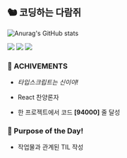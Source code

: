 ## 🐿️ 코딩하는 다람쥐
![Anurag's GitHub stats](https://github-readme-stats.vercel.app/api?username=citysquirrel&show_icons=true&theme=github_dark_dimmed)

<a href="https://citysquirrel.github.io" target="_blank"><img src="https://img.shields.io/badge/Go to Github.io-5f9cec?style=for-the-badge&logo=github&logoColor=fff"/></a>
<a href="https://citysquirrel.github.io/blog" target="_blank"><img src="https://img.shields.io/badge/Blog-24292f?style=for-the-badge&logo=github&logoColor=fff"/></a>
<a href="mailto:tok1324@naver.com"><img src="https://img.shields.io/badge/mail-03C75A?style=for-the-badge&logo=naver&logoColor=111"/></a>

### 👑 ACHIVEMENTS

- *타입스크립트는 신이야!*

- React 찬양론자

- 한 프로젝트에서 코드 **\[94000\]** 줄 달성

### 🥅 Purpose of the Day!

* 작업물과 관계된 TIL 작성
